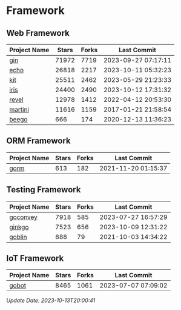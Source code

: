 # Framework

## Web Framework
| Project Name | Stars | Forks | Last Commit |
| ------------ | ----- | ----- | ----------- |
| [gin](https://github.com/gin-gonic/gin) | 71972 | 7719 | 2023-09-27 07:17:11 |
| [echo](https://github.com/labstack/echo) | 26818 | 2217 | 2023-10-11 05:32:23 |
| [kit](https://github.com/go-kit/kit) | 25511 | 2462 | 2023-05-29 21:23:33 |
| [iris](https://github.com/kataras/iris) | 24400 | 2490 | 2023-10-12 17:31:32 |
| [revel](https://github.com/revel/revel) | 12978 | 1412 | 2022-04-12 20:53:30 |
| [martini](https://github.com/go-martini/martini) | 11616 | 1159 | 2017-01-21 21:58:54 |
| [beego](https://github.com/astaxie/beego) | 666 | 174 | 2020-12-13 11:36:23 |

## ORM Framework
| Project Name | Stars | Forks | Last Commit |
| ------------ | ----- | ----- | ----------- |
| [gorm](https://github.com/jinzhu/gorm) | 613 | 182 | 2021-11-20 01:15:37 |

## Testing Framework
| Project Name | Stars | Forks | Last Commit |
| ------------ | ----- | ----- | ----------- |
| [goconvey](https://github.com/smartystreets/goconvey) | 7918 | 585 | 2023-07-27 16:57:29 |
| [ginkgo](https://github.com/onsi/ginkgo) | 7523 | 656 | 2023-10-09 12:31:22 |
| [goblin](https://github.com/franela/goblin) | 888 | 79 | 2021-10-03 14:34:22 |

## IoT Framework
| Project Name | Stars | Forks | Last Commit |
| ------------ | ----- | ----- | ----------- |
| [gobot](https://github.com/hybridgroup/gobot) | 8465 | 1061 | 2023-07-07 07:09:02 |

*Update Date: 2023-10-13T20:00:41*